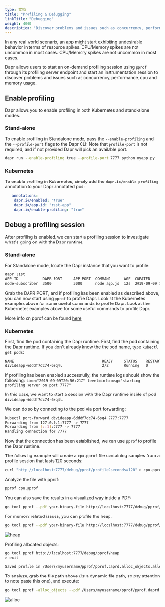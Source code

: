 ```yaml
---
type: 文档
title: "Profiling & Debugging"
linkTitle: "Debugging"
weight: 4000
description: "Discover problems and issues such as concurrency, performance, cpu and memory usage through a profiling session"
---
```


In any real world scenario, an app might start exhibiting undesirable behavior in terms of resource spikes. CPU/Memory spikes are not uncommon in most cases. CPU/Memory spikes are not uncommon in most cases.

Dapr allows users to start an on-demand profiling session using `pprof` through its profiling server endpoint and start an instrumentation session to discover problems and issues such as concurrency, performance, cpu and memory usage.

## Enable profiling

Dapr allows you to enable profiling in both Kubernetes and stand-alone modes.

### Stand-alone

To enable profiling in Standalone mode, pass the `--enable-profiling` and the `--profile-port` flags to the Dapr CLI: Note that `profile-port` is not required, and if not provided Dapr will pick an available port.

```bash
dapr run --enable-profiling true --profile-port 7777 python myapp.py
```

### Kubernetes

To enable profiling in Kubernetes, simply add the `dapr.io/enable-profiling` annotation to your Dapr annotated pod:

```yml
   annotations:
    dapr.io/enabled: "true"
    dapr.io/app-id: "rust-app"
    dapr.io/enable-profiling: "true"
```

## Debug a profiling session

After profiling is enabled, we can start a profiling session to investigate what's going on with the Dapr runtime.

### Stand-alone

For Standalone mode, locate the Dapr instance that you want to profile:

```bash
dapr list
APP ID           DAPR PORT     APP PORT  COMMAND      AGE  CREATED              PID
node-subscriber  3500          3000      node app.js  12s  2019-09-09 15:11.24  896
```

Grab the DAPR PORT, and if profiling has been enabled as described above, you can now start using `pprof` to profile Dapr. Look at the Kubernetes examples above for some useful commands to profile Dapr. Look at the Kubernetes examples above for some useful commands to profile Dapr.

More info on pprof can be found [here](https://github.com/google/pprof).

### Kubernetes

First, find the pod containing the Dapr runtime. First, find the pod containing the Dapr runtime. If you don't already know the the pod name, type `kubectl get pods`:

```bash
NAME                                        READY     STATUS    RESTARTS   AGE
divideapp-6dddf7dc74-6sq4l                  2/2       Running   0          2d23h
```

If profiling has been enabled successfully, the runtime logs should show the following: `time="2019-09-09T20:56:21Z" level=info msg="starting profiling server on port 7777"`

In this case, we want to start a session with the Dapr runtime inside of pod `divideapp-6dddf7dc74-6sq4l`.

We can do so by connecting to the pod via port forwarding:

```bash
kubectl port-forward divideapp-6dddf7dc74-6sq4 7777:7777
Forwarding from 127.0.0.1:7777 -> 7777
Forwarding from [::1]:7777 -> 7777
Handling connection for 7777
```

Now that the connection has been established, we can use `pprof` to profile the Dapr runtime.

The following example will create a `cpu.pprof` file containing samples from a profile session that lasts 120 seconds:

```bash
curl "http://localhost:7777/debug/pprof/profile?seconds=120" > cpu.pprof
```

Analyze the file with pprof:

```bash
pprof cpu.pprof
```

You can also save the results in a visualized way inside a PDF:

```bash
go tool pprof --pdf your-binary-file http://localhost:7777/debug/pprof/profile?seconds=120 > profile.pdf
```

For memory related issues, you can profile the heap:

```bash
go tool pprof --pdf your-binary-file http://localhost:7777/debug/pprof/heap > heap.pdf
```

![heap](/images/heap.png)

Profiling allocated objects:

```bash
go tool pprof http://localhost:7777/debug/pprof/heap
> exit

Saved profile in /Users/myusername/pprof/pprof.daprd.alloc_objects.alloc_space.inuse_objects.inuse_space.003.pb.gz
```

To analyze, grab the file path above (its a dynamic file path, so pay attention to note paste this one), and execute:

```bash
go tool pprof -alloc_objects --pdf /Users/myusername/pprof/pprof.daprd.alloc_objects.alloc_space.inuse_objects.inuse_space.003.pb.gz > alloc-objects.pdf
```

![alloc](/images/alloc.png)
